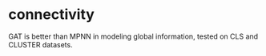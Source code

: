 ﻿# connectivity
 
 GAT is better than MPNN in modeling global information, tested on CLS and CLUSTER datasets.
